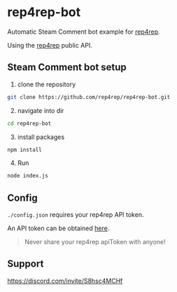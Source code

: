 # rep4rep-bot

Automatic Steam Comment bot example for [rep4rep](https://rep4rep.com/).

Using the [rep4rep](https://rep4rep.com/) public API.


## Steam Comment bot setup

1. clone the repository

```bash
git clone https://github.com/rep4rep/rep4rep-bot.git
```

2. navigate into dir 

```bash
cd rep4rep-bot
```

3. install packages

```bash
npm install
```

4. Run

```bash
node index.js
```

## Config
`./config.json` requires your rep4rep API token.

An API token can be obtained [here](https://rep4rep.com/user/settings/).
> Never share your rep4rep apiToken with anyone!


## Support
https://discord.com/invite/S8hsc4MCHf
